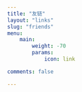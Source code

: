 ```yaml
---
title: "友链"
layout: "links"
slug: "friends"
menu:
    main:
        weight: -70
        params: 
            icon: link

comments: false

---
```

<!-- # links:
#   - title: GitHub
#     description: GitHub is the world's largest software development platform.
#     website: https://github.com
#     image: https://github.githubassets.com/images/modules/logos_page/GitHub-Mark.png
#   - title: TypeScript
#     description: TypeScript is a typed superset of JavaScript that compiles to plain JavaScript.
#     website: https://www.typescriptlang.org
#     image: ts-logo-128.jpg
# --- -->
